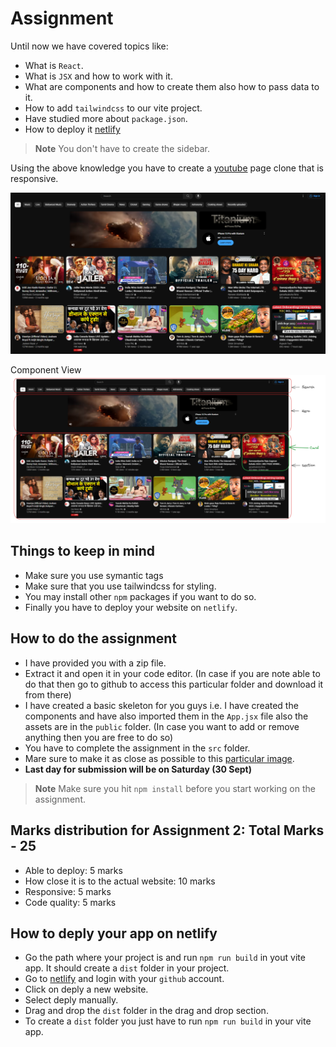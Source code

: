 # Assignment 

Until now we have covered topics like:
- What is `React`.
- What is `JSX` and how to work with it.
- What are components and how to create them also how to pass data to it.
- How to add `tailwindcss` to our vite project.
- Have studied more about `package.json`.
- How to deploy it [netlify](https://www.netlify.com/)

> **Note**
You don't have to create the sidebar.


Using the above knowledge you have to create a [youtube](www.youtube.com) page clone that is responsive.

![Reference image](./assignment-2/public/img/assignment_2_img.png)

Component View
![Componenet View](./assignment-2/public/img/assignment_2_img_skeleton.png)

## Things to keep in mind
- Make sure you use symantic tags
- Make sure that you use tailwindcss for styling.
- You may install other `npm` packages if you want to do so.
- Finally you have to deploy your website on `netlify`.

## How to do the assignment
- I have provided you with a zip file.
- Extract it and open it in your code editor. (In case if you are note able to do that then go to github to access this particular folder and download it from there)
- I have created a basic skeleton for you guys i.e. I have created the components and have also imported them in the `App.jsx` file also the assets are in the `public` folder. (In case you want to add or remove anything then you are free to do so)
- You have to complete the assignment in the `src` folder.
- Mare sure to make it as close as possible to this [particular image](./assignment-2/public/img/assignment_2_img.png).
- **Last day for submission will be on Saturday (30 Sept)**

> **Note**
> Make sure you hit `npm install` before you start working on the assignment.

## Marks distribution for Assignment 2: Total Marks - 25
- Able to deploy: 5 marks
- How close it is to the actual website: 10 marks
- Responsive: 5 marks
- Code quality: 5 marks

## How to deply your app on netlify
- Go the path where your project is and run `npm run build` in yout vite app. It should create a `dist` folder in your project.
- Go to [netlify](https://www.netlify.com/) and login with your `github` account.
- Click on deply a new website.
- Select deply manually.
- Drag and drop the `dist` folder in the drag and drop section.
- To create a `dist` folder you just have to run `npm run build` in your vite app.